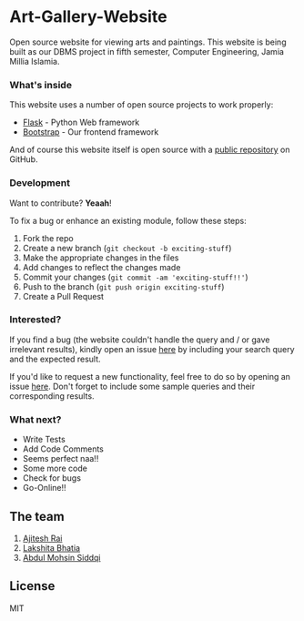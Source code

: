 # Art-Gallery-Website
Open source website for viewing arts and paintings. This website is being built as our DBMS project in fifth semester, Computer Engineering, Jamia Millia Islamia.


### What's inside

This website uses a number of open source projects to work properly:

* [Flask] -  Python Web framework
* [Bootstrap] -  Our frontend framework



And of course this website itself is open source with a [public repository][dill]
 on GitHub.

### Development

Want to contribute? **Yeaah**!

To fix a bug or enhance an existing module, follow these steps:

1. Fork the repo
2. Create a new branch (`git checkout -b exciting-stuff`)
3. Make the appropriate changes in the files
4. Add changes to reflect the changes made
5. Commit your changes (`git commit -am 'exciting-stuff!!'`)
6. Push to the branch (`git push origin exciting-stuff`)
7. Create a Pull Request

### Interested?

If you find a bug (the website couldn't handle the query and / or gave irrelevant results), kindly open an issue [here](https://github.com/ajiteshr7/art-gallery-website/issues/new) by including your search query and the expected result.

If you'd like to request a new functionality, feel free to do so by opening an issue [here](https://github.com/ajiteshr7/art-gallery-website/issues/new). Don't forget to include some sample queries and their corresponding results.


### What next?

 - Write Tests
 - Add Code Comments
 - Seems perfect naa!!
 - Some more code
 - Check for bugs
 - Go-Online!!

## The team
1. [Ajitesh Rai](https://github.com/ajiteshr7)
2. [Lakshita Bhatia](https://github.com/lakshita-bhatia)
3. [Abdul Mohsin Siddqi](https://github.com/mohsincl)

License
----

MIT



   [dill]: <https://github.com/ajiteshr7/art-gallery-website>
   [Flask]:<http://flask.pocoo.org/>
   [Bootstrap]: <http://getbootstrap.com/getting-started/>
